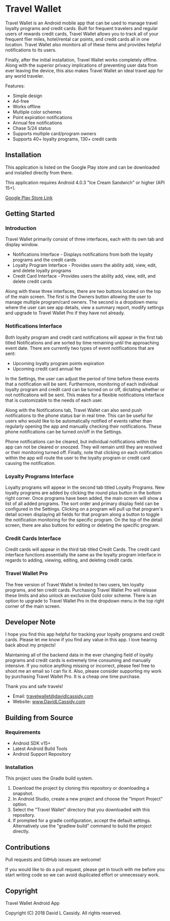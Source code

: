 
# Travel Wallet

Travel Wallet is an Android mobile app that can be used to manage travel loyalty programs and credit cards. Built for frequent travelers and regular users of rewards credit cards, Travel Wallet allows you to track all of your frequent flier miles, hotel/rental car points, and credit cards all in one location. Travel Wallet also monitors all of these items and provides helpful notifications to its users.

Finally, after the initial installation, Travel Wallet works completely offline. Along with the superior privacy implications of preventing user data from ever leaving the device, this also makes Travel Wallet an ideal travel app for any world traveler.

Features:
- Simple design
- Ad-free
- Works offline
- Multiple color schemes
- Point expiration notifications
- Annual fee notifications
- Chase 5/24 status
- Supports multiple card/program owners
- Supports 40+ loyalty programs, 130+ credit cards


## Installation

This application is listed on the Google Play store and can be downloaded and installed directly from there.

This application requires Android 4.0.3 "Ice Cream Sandwich" or higher (API 15+).

[Google Play Store Link](https://play.google.com/store/apps/details?id=com.davidlcassidy.travelwallet "Travel Wallet")

## Getting Started

### Introduction

Travel Wallet primarily consist of three interfaces, each with its own tab and display window.

- Notifications Interface - Displays notifications from both the loyalty programs and the credit cards
- Loyalty Program Interface - Provides users the ability add, view, edit, and delete loyalty programs
- Credit Card Interface - Provides users the ability add, view, edit, and delete credit cards

Along with these three interfaces, there are two buttons located on the top of the main screen. The first is the Owners button allowing the user to manage multiple program/card owners. The second is a dropdown menu where the user can see app details, view a summary report, modify settings and upgrade to Travel Wallet Pro if they have not already.

### Notifications Interface

Both loyalty program and credit card notifications will appear in the first tab titled Notifications and are sorted by time remaining until the approaching event date. There are currently two types of event notifications that are sent:

- Upcoming loyalty program points expiration
- Upcoming credit card annual fee

In the Settings, the user can adjust the period of time before these events that a notification will be sent. Furthermore, monitoring of each individual loyalty program and credit card can be turned on or off, dictating whether or not notifications will be sent. This makes for a flexible notifications interface that is customizable to the needs of each user.

Along with the Notifications tab, Travel Wallet can also send push notifications to the phone status bar in real time. This can be useful for users who would like to be automatically notified of events rather than regularly opening the app and manually checking their notifications. These phone notifications can be turned on/off in the Settings. 

Phone notifications can be cleared, but individual notifications within the app can not be cleared or snoozed. They will remain until they are resolved or their monitoring turned off. Finally, note that clicking on each notification within the app will route the user to the loyalty program or credit card causing the notification.

### Loyalty Programs Interface

Loyalty programs will appear in the second tab titled Loyalty Programs. New loyalty programs are added by clicking the round plus button in the bottom right corner. Once programs have been added, the main screen will show a list of all added programs. The sort order and primary display field can be configured in the Settings. Clicking on a program will pull up that program's detail screen displaying all fields for that program along a button to toggle the notification monitoring for the specific program. On the top of the detail screen, there are also buttons for editing or deleting the specific program.

### Credit Cards Interface

Credit cards will appear in the third tab titled Credit Cards. The credit card interface functions essentially the same as the loyalty program interface in regards to adding, viewing, editing, and deleting credit cards.

### Travel Wallet Pro

The free version of Travel Wallet is limited to two users, ten loyalty programs, and ten credit cards. Purchasing Travel Wallet Pro will release these limits and also unlock an exclusive Gold color scheme. There is an option to upgrade to Travel Wallet Pro in the dropdown menu in the top right corner of the main screen.

## Developer Note

I hope you find this app helpful for tracking your loyalty programs and credit cards. Please let me know if you find any value in this app. I love hearing back about my projects!

Maintaining all of the backend data in the ever changing field of loyalty programs and credit cards is extremely time consuming and manually intensive. If you notice anything missing or incorrect, please feel free to shoot me an email so I can fix it. Also, please consider supporting my work by purchasing Travel Wallet Pro. It is a cheap one time purchase.

Thank you and safe travels!

- Email:  travelwallet@davidlcassidy.com
- Website:  www.DavidLCassidy.com

## Building from Source

### Requirements

- Android SDK v15+
- Latest Android Build Tools
- Android Support Repository

### Installation

This project uses the Gradle build system.

1. Download the project by cloning this repository or downloading a snapshot.
1. In Android Studio, create a new project and choose the "Import Project" option.
1. Select the "Travel Wallet" directory that you downloaded with this repository.
1. If prompted for a gradle configuration, accept the default settings. Alternatively use the "gradlew build" command to build the project directly.

## Contributions

Pull requests and GitHub issues are welcome!

If you would like to do a pull request, please get in touch with me before you start writing code so we 
can avoid duplicated effort or unnecessary work.

## Copyright

Travel Wallet Android App

Copyright (C) 2018 David L Cassidy. All rights reserved.
